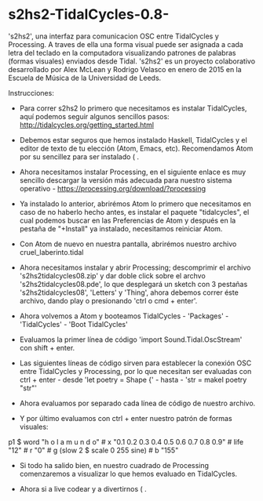 # s2hs2-TidalCycles-0.8-
's2hs2', una interfaz para comunicacion OSC entre TidalCycles y Processing. A traves de ella una forma visual puede ser asignada a cada letra del teclado en la computadora visualizando patrones de palabras (formas visuales) enviados desde Tidal. 's2hs2' es un proyecto colaborativo desarrollado por Alex McLean y Rodrigo Velasco en enero de 2015 en la Escuela de Música de la Universidad de Leeds. 


Instrucciones:

- Para correr s2hs2 lo primero que necesitamos es instalar TidalCycles, aquí podemos seguir algunos sencillos pasos: http://tidalcycles.org/getting_started.html

- Debemos estar seguros que hemos instalado Haskell, TidalCycles y el editor de texto de tu elección (Atom, Emacs, etc). Recomendamos Atom por su sencillez para ser instalado ( .

- Ahora necesitamos instalar Processing, en el siguiente enlace es muy sencillo descargar la versión más adecuada para nuestro sistema operativo - https://processing.org/download/?processing

- Ya instalado lo anterior, abrirémos Atom lo primero que necesitamos en caso de no haberlo hecho antes, es instalar el paquete "tidalcycles", el cual podemos buscar en las Preferencias de Atom y después en la pestaña de "+Install" ya instalado, necesitamos reiniciar Atom.

- Con Atom de nuevo en nuestra pantalla, abrirémos nuestro archivo cruel_laberinto.tidal 

- Ahora necesitamos instalar y abrir Processing; descomprimir el archivo 's2hs2tidalcycles08.zip' y dar doble click sobre el archvo 's2hs2tidalcycles08.pde', lo que desplegará un sketch con 3 pestañas 's2hs2tidalcycles08', 'Letters' y 'Thing', ahora debemos correr éste archivo, dando play o presionando 'ctrl o cmd + enter'.

- Ahora volvemos a Atom y booteamos TidalCycles - 'Packages' - 'TidalCycles' - 'Boot TidalCycles'

- Evaluamos la primer línea de código 'import Sound.Tidal.OscStream' con shift + enter.

- Las siguientes líneas de código sirven para establecer la conexión OSC entre TidalCycles y Processing, por lo que 
necesitan ser evaluadas con ctrl + enter - desde 'let poetry = Shape {' - hasta - 'str = makeI poetry "str"'

- Ahora evaluamos por separado cada línea de código de nuestro archivo.

- Y por último evaluamos con ctrl + enter nuestro patrón de formas visuales: 

p1 $ word "h o l a m u n d o" # x "0.1 0.2 0.3 0.4 0.5 0.6 0.7 0.8 0.9" # life "12" # r "0" # g (slow 2 $ scale 0 255 sine) # b "155"

- Si todo ha salido bien, en nuestro cuadrado de Processing comenzaremos a visualizar lo que hemos evaluado en TidalCycles.

- Ahora si a live codear y a divertirnos ( .

